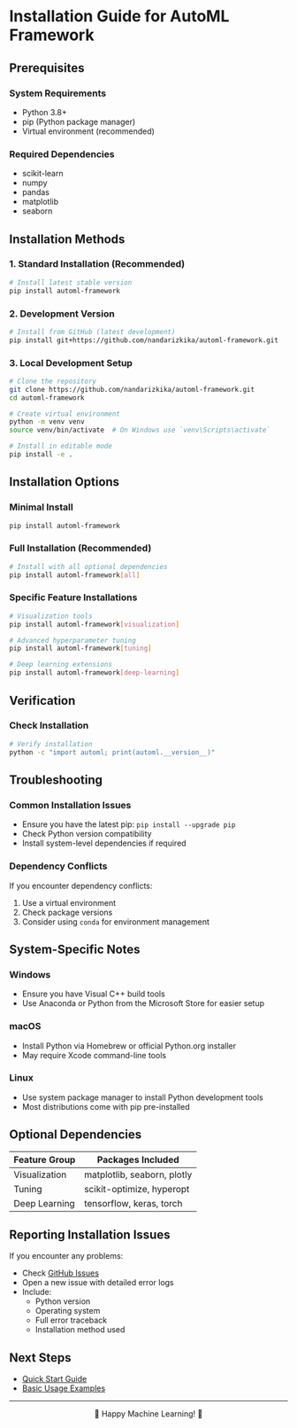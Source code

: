 # Installation Guide for AutoML Framework

## Prerequisites

### System Requirements
- Python 3.8+
- pip (Python package manager)
- Virtual environment (recommended)

### Required Dependencies
- scikit-learn
- numpy
- pandas
- matplotlib
- seaborn

## Installation Methods

### 1. Standard Installation (Recommended)
```bash
# Install latest stable version
pip install automl-framework
```

### 2. Development Version
```bash
# Install from GitHub (latest development)
pip install git+https://github.com/nandarizkika/automl-framework.git
```

### 3. Local Development Setup
```bash
# Clone the repository
git clone https://github.com/nandarizkika/automl-framework.git
cd automl-framework

# Create virtual environment
python -m venv venv
source venv/bin/activate  # On Windows use `venv\Scripts\activate`

# Install in editable mode
pip install -e .
```

## Installation Options

### Minimal Install
```bash
pip install automl-framework
```

### Full Installation (Recommended)
```bash
# Install with all optional dependencies
pip install automl-framework[all]
```

### Specific Feature Installations
```bash
# Visualization tools
pip install automl-framework[visualization]

# Advanced hyperparameter tuning
pip install automl-framework[tuning]

# Deep learning extensions
pip install automl-framework[deep-learning]
```

## Verification

### Check Installation
```bash
# Verify installation
python -c "import automl; print(automl.__version__)"
```

## Troubleshooting

### Common Installation Issues
- Ensure you have the latest pip: `pip install --upgrade pip`
- Check Python version compatibility
- Install system-level dependencies if required

### Dependency Conflicts
If you encounter dependency conflicts:
1. Use a virtual environment
2. Check package versions
3. Consider using `conda` for environment management

## System-Specific Notes

### Windows
- Ensure you have Visual C++ build tools
- Use Anaconda or Python from the Microsoft Store for easier setup

### macOS
- Install Python via Homebrew or official Python.org installer
- May require Xcode command-line tools

### Linux
- Use system package manager to install Python development tools
- Most distributions come with pip pre-installed

## Optional Dependencies

| Feature Group | Packages Included |
|--------------|-------------------|
| Visualization | matplotlib, seaborn, plotly |
| Tuning | scikit-optimize, hyperopt |
| Deep Learning | tensorflow, keras, torch |

## Reporting Installation Issues

If you encounter any problems:
- Check [GitHub Issues](https://github.com/nandarizkika/automl-framework/issues)
- Open a new issue with detailed error logs
- Include:
  - Python version
  - Operating system
  - Full error traceback
  - Installation method used

## Next Steps
- [Quick Start Guide](quickstart.md)
- [Basic Usage Examples](examples/basic_usage.md)

---

<div align="center">
🚀 Happy Machine Learning! 🤖
</div>
